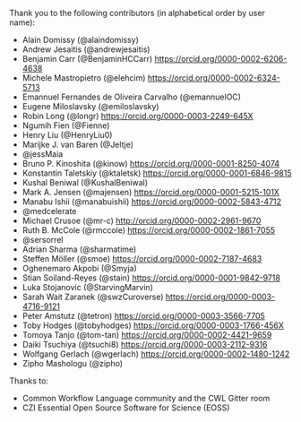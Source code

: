Thank you to the following contributors (in alphabetical order by user name):
* Alain Domissy (@alaindomissy)
* Andrew Jesaitis (@andrewjesaitis) 
* Benjamin Carr (@BenjaminHCCarr) <https://orcid.org/0000-0002-6206-4638>
* Michele Mastropietro (@elehcim) <https://orcid.org/0000-0002-6324-5713>
* Emannuel Fernandes de Oliveira Carvalho (@emannuelOC)
* Eugene Miloslavsky (@emiloslavsky)
* Robin Long (@longr) <https://orcid.org/0000-0003-2249-645X>
* Ngumih Fien (@Fienne)
* Henry Liu (@HenryLiu0)
* Marijke J. van Baren (@Jeltje)
* @jessMaia
* Bruno P. Kinoshita (@kinow) <https://orcid.org/0000-0001-8250-4074>
* Konstantin Taletskiy (@ktaletsk) <https://orcid.org/0000-0001-6846-9815>
* Kushal Beniwal (@KushalBeniwal)
* Mark A. Jensen  (@majensen) <https://orcid.org/0000-0001-5215-101X>
* Manabu Ishii (@manabuishii) <https://orcid.org/0000-0002-5843-4712>
* @medcelerate
* Michael Crusoe (@mr-c) <http://orcid.org/0000-0002-2961-9670>
* Ruth B. McCole  (@rmccole) <https://orcid.org/0000-0002-1861-7055>
* @sersorrel
* Adrian Sharma (@sharmatime)
* Steffen Möller (@smoe) https://orcid.org/0000-0002-7187-4683
* Oghenemaro Akpobi (@Smyja)
* Stian Soiland-Reyes (@stain) <https://orcid.org/0000-0001-9842-9718>
* Luka Stojanovic (@StarvingMarvin)
* Sarah Wait Zaranek (@swzCuroverse) https://orcid.org/0000-0003-4716-9121
* Peter Amstutz (@tetron) <https://orcid.org/0000-0003-3566-7705>
* Toby Hodges (@tobyhodges) <https://orcid.org/0000-0003-1766-456X>
* Tomoya Tanjo (@tom-tan) <https://orcid.org/0000-0002-4421-9659>
* Daiki Tsuchiya (@tsuchi8) <https://orcid.org/0000-0003-2112-9316>
* Wolfgang Gerlach (@wgerlach) <https://orcid.org/0000-0002-1480-1242>
* Zipho Mashologu (@zipho)

Thanks to:
* Common Workflow Language community and the CWL Gitter room
* CZI Essential Open Source Software for Science (EOSS) 
